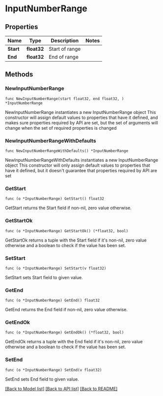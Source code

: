 # InputNumberRange

## Properties

Name | Type | Description | Notes
------------ | ------------- | ------------- | -------------
**Start** | **float32** | Start of range | 
**End** | **float32** | End of range | 

## Methods

### NewInputNumberRange

`func NewInputNumberRange(start float32, end float32, ) *InputNumberRange`

NewInputNumberRange instantiates a new InputNumberRange object
This constructor will assign default values to properties that have it defined,
and makes sure properties required by API are set, but the set of arguments
will change when the set of required properties is changed

### NewInputNumberRangeWithDefaults

`func NewInputNumberRangeWithDefaults() *InputNumberRange`

NewInputNumberRangeWithDefaults instantiates a new InputNumberRange object
This constructor will only assign default values to properties that have it defined,
but it doesn't guarantee that properties required by API are set

### GetStart

`func (o *InputNumberRange) GetStart() float32`

GetStart returns the Start field if non-nil, zero value otherwise.

### GetStartOk

`func (o *InputNumberRange) GetStartOk() (*float32, bool)`

GetStartOk returns a tuple with the Start field if it's non-nil, zero value otherwise
and a boolean to check if the value has been set.

### SetStart

`func (o *InputNumberRange) SetStart(v float32)`

SetStart sets Start field to given value.


### GetEnd

`func (o *InputNumberRange) GetEnd() float32`

GetEnd returns the End field if non-nil, zero value otherwise.

### GetEndOk

`func (o *InputNumberRange) GetEndOk() (*float32, bool)`

GetEndOk returns a tuple with the End field if it's non-nil, zero value otherwise
and a boolean to check if the value has been set.

### SetEnd

`func (o *InputNumberRange) SetEnd(v float32)`

SetEnd sets End field to given value.



[[Back to Model list]](../README.md#documentation-for-models) [[Back to API list]](../README.md#documentation-for-api-endpoints) [[Back to README]](../README.md)


